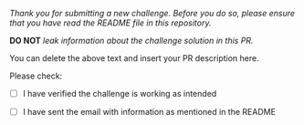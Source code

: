 *Thank you for submitting a new challenge. Before you do so, please ensure that you have read the README file in this repository.*

**DO NOT** *leak information about the challenge solution in this PR.* 

You can delete the above text and insert your PR description here. 

Please check:
- [ ] I have verified the challenge is working as intended
- [ ] I have sent the email with information as mentioned in the README
  
